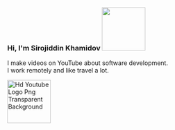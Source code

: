 ### Hi, I'm Sirojiddin Khamidov <img src="https://media.giphy.com/media/hvRJCFzcasrR4ia7z/giphy.gif" width="100px">

I make videos on YouTube about software development. <br />
I work remotely and like travel a lot.

<img src="https://www.freeiconspng.com/uploads/hd-youtube-logo-png-transparent-background-20.png" width="100" alt="Hd Youtube Logo Png Transparent Background" />
